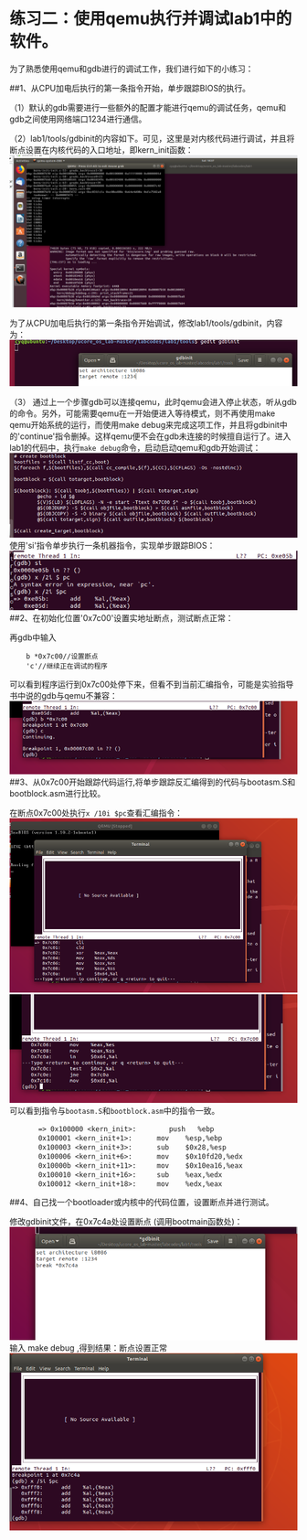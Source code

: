 # 练习二：使用qemu执行并调试lab1中的软件。

为了熟悉使用qemu和gdb进行的调试工作，我们进行如下的小练习：

##1、从CPU加电后执行的第一条指令开始，单步跟踪BIOS的执行。

（1）默认的gdb需要进行一些额外的配置才能进行qemu的调试任务，qemu和gdb之间使用网络端口1234进行通信。
 
（2）lab1/tools/gdbinit的内容如下。可见，这里是对内核代码进行调试，并且将断点设置在内核代码的入口地址，即kern_init函数：![Demo](images/p3.png)

为了从CPU加电后执行的第一条指令开始调试，修改lab1/tools/gdbinit，内容为：![Demo](images/p4.png)

（3） 通过上一个步骤gdb可以连接qemu，此时qemu会进入停止状态，听从gdb的命令。另外，可能需要qemu在一开始便进入等待模式，则不再使用make qemu开始系统的运行，而使用make debug来完成这项工作，并且将gdbinit中的'continue'指令删掉。这样qemu便不会在gdb未连接的时候擅自运行了。进入lab1的代码中，执行`make debug`命令，启动启动qemu和gdb开始调试：![Demo](images/p1.png)
使用'si'指令单步执行一条机器指令，实现单步跟踪BIOS：
![Demo](images/p5.png)
##2、在初始化位置'0x7c00'设置实地址断点，测试断点正常：

再gdb中输入
```
	b *0x7c00//设置断点
	'c'//继续正在调试的程序
```
可以看到程序运行到0x7c00处停下来，但看不到当前汇编指令，可能是实验指导书中说的gdb与qemu不兼容：![Demo](images/p7.png)
##3、从0x7c00开始跟踪代码运行,将单步跟踪反汇编得到的代码与bootasm.S和 bootblock.asm进行比较。

在断点0x7c00处执行`x /10i $pc`查看汇编指令：![Demo](images/p8.png)![Demo](images/p9.png)可以看到指令与`bootasm.S`和`bootblock.asm`中的指令一致。
```
	   => 0x100000 <kern_init>:        push   %ebp
	   0x100001 <kern_init+1>:      mov    %esp,%ebp
	   0x100003 <kern_init+3>:      sub    $0x28,%esp
	   0x100006 <kern_init+6>:      mov    $0x10fd20,%edx
	   0x10000b <kern_init+11>:     mov    $0x10ea16,%eax
	   0x100010 <kern_init+16>:     sub    %eax,%edx
	   0x100012 <kern_init+18>:     mov    %edx,%eax
```
##4、自己找一个bootloader或内核中的代码位置，设置断点并进行测试。

修改gdbinit文件，在0x7c4a处设置断点 (调用bootmain函数处)：![Demo](images/p10.png)
输入 make debug ,得到结果：断点设置正常![Demo](images/p11.png)


